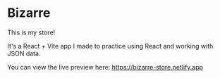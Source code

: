 # Bizarre

 This is my store!

 It's a React + Vite app I made to practice using React and working with JSON data.

 You can view the live preview here:
 https://bizarre-store.netlify.app
